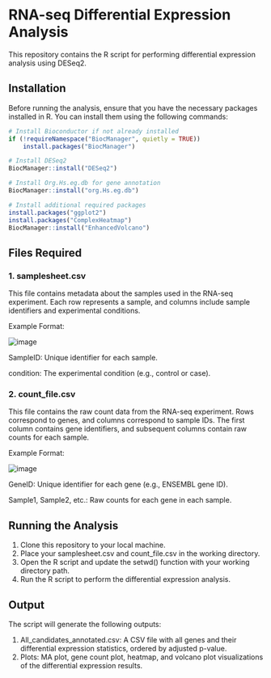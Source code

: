 # RNA-seq Differential Expression Analysis

This repository contains the R script for performing differential expression analysis using DESeq2.

## Installation

Before running the analysis, ensure that you have the necessary packages installed in R. You can install them using the following commands:

```r
# Install Bioconductor if not already installed
if (!requireNamespace("BiocManager", quietly = TRUE))
    install.packages("BiocManager")

# Install DESeq2
BiocManager::install("DESeq2")

# Install Org.Hs.eg.db for gene annotation
BiocManager::install("org.Hs.eg.db")

# Install additional required packages
install.packages("ggplot2")
install.packages("ComplexHeatmap")
BiocManager::install("EnhancedVolcano")
```

## Files Required
### 1. samplesheet.csv
   
This file contains metadata about the samples used in the RNA-seq experiment. 
Each row represents a sample, and columns include sample identifiers and experimental conditions.

Example Format:

![image](https://github.com/user-attachments/assets/d01d7ff3-714a-41c4-a923-9fff0ea34fd5)

SampleID: Unique identifier for each sample.

condition: The experimental condition (e.g., control or case).

### 2. count_file.csv

This file contains the raw count data from the RNA-seq experiment. 
Rows correspond to genes, and columns correspond to sample IDs. 
The first column contains gene identifiers, and subsequent columns contain raw counts for each sample.

Example Format:

![image](https://github.com/user-attachments/assets/b6264bda-ef50-483e-aaed-09e9400afb4a)

GeneID: Unique identifier for each gene (e.g., ENSEMBL gene ID).

Sample1, Sample2, etc.: Raw counts for each gene in each sample.

## Running the Analysis
1. Clone this repository to your local machine.
2. Place your samplesheet.csv and count_file.csv in the working directory.
3. Open the R script and update the setwd() function with your working directory path.
4. Run the R script to perform the differential expression analysis.

## Output
The script will generate the following outputs:

1. All_candidates_annotated.csv: A CSV file with all genes and their differential expression statistics, ordered by adjusted p-value.
2. Plots: MA plot, gene count plot, heatmap, and volcano plot visualizations of the differential expression results.
